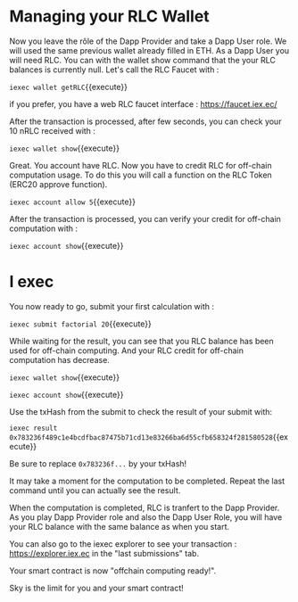 
# Managing your RLC Wallet
Now you leave the rôle of the Dapp Provider and take a Dapp User role.
We will used the same previous wallet already filled in ETH.
As a Dapp User you will need RLC.
You can with the wallet show command that the your RLC balances is currently null.
Let's call the RLC Faucet with :

`iexec wallet getRLC`{{execute}}

if you prefer, you have a web RLC faucet interface :
https://faucet.iex.ec/

After the transaction is processed, after few seconds, you can check your 10 nRLC received with :

`iexec wallet show`{{execute}}

Great. You account have RLC. Now you have to credit RLC for off-chain computation usage.
To do this you will call a function on the RLC Token (ERC20 approve function).

`iexec account allow 5`{{execute}}

After the transaction is processed, you can verify your credit for off-chain computation with :

`iexec account show`{{execute}}

# I exec
You now ready to go, submit your first calculation with :

`iexec submit factorial 20`{{execute}}



While waiting for the result, you can see that you RLC balance has been used for off-chain computing.
And your RLC credit for off-chain computation has decrease.

`iexec wallet show`{{execute}}

`iexec account show`{{execute}}

Use the txHash from the submit to check the result of your submit with:

`iexec result 0x783236f489c1e4bcdfbac87475b71cd13e83266ba6d55cfb658324f281580528`{{execute}}

Be sure to replace `0x783236f...` by your txHash!  

It may take a moment for the computation to be completed. Repeat the last command until you can actually see the result.

When the computation is completed, RLC is tranfert to the Dapp Provider.
As you play Dapp Provider role and also the Dapp User Role, you will have your RLC balance with the same balance as when you start.

You can also go to the iexec explorer to see your transaction :
https://explorer.iex.ec in the "last submissions" tab.

Your smart contract is now "offchain computing ready!".

Sky is the limit for you and your smart contract!
